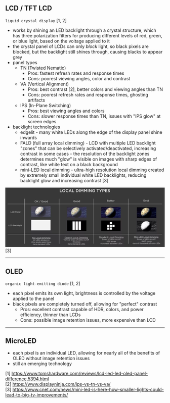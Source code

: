 
## LCD / TFT LCD

`liquid crystal display` [1, 2]  
- works by shining an LED backlight through a crystal structure, which has three polarization filters for producing different levels of red, green, or blue light, based on the voltage applied to it  
- the crystal panel of LCDs can only *block* light, so black pixels are blocked, but the backlight still shines through, causing blacks to appear grey
- panel types  
  - TN (Twisted Nematic)  
    - Pros: fastest refresh rates and response times  
    - Cons: poorest viewing angles, color and contrast  
  - VA (Vertical Alignment)  
    - Pros: best contrast [2], better colors and viewing angles than TN  
    - Cons: poorest refresh rates and response times, ghosting artifacts  
  - IPS (In-Plane Switching)  
    - Pros: best viewing angles and colors  
    - Cons: slower response times than TN, issues with "IPS glow" at screen edges     
- backlight technologies  
  - edgelit - many white LEDs along the edge of the display panel shine inwards  
  - FALD (full array local dimming) - LCD with multiple LED backlight "zones" that can be selectively activated/deactivated, increasing contrast in some cases - the resolution of the backlight zones determines much "glow" is visible on images with sharp edges of contrast, like white text on a black background  
  - mini-LED local dimming - ultra-high resolution local dimming created by extremely small individual white LED backlights, reducing backlight glow and increasing contrast [3]

![local-dimming](/images/local-dimming.webp) [3]

---
## OLED

`organic light-emitting diode` [1, 2]  
- each pixel emits its own light, brightness is controlled by the voltage applied to the panel  
- black pixels are completely turned off, allowing for "perfect" contrast  
  - Pros: excellent contrast capable of HDR, colors, and power efficiency, thinner than LCDs  
  - Cons: possible image retention issues, more expensive than LCD

---
## MicroLED

- each pixel is an individual LED, allowing for nearly all of the benefits of OLED without image retention issues  
- still an emerging technology

[1] https://www.tomshardware.com/reviews/lcd-led-led-oled-panel-difference,5394.html  
[2] https://www.displayninja.com/ips-vs-tn-vs-va/  
[3] https://www.cnet.com/news/mini-led-is-here-how-smaller-lights-could-lead-to-big-tv-improvements/
